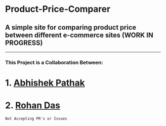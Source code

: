 # Product-Price-Comparer
## A simple site for comparing product price between different e-commerce sites (WORK IN PROGRESS)
---
### This Project is a Collaboration Between:
# 1. [Abhishek Pathak](www.github.com/scorcism) 
# 2. [Rohan Das](www.rohandas.me)
```
Not Accepting PR's or Issues
```